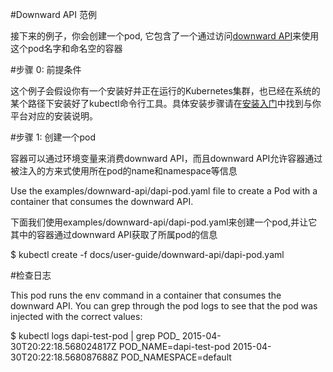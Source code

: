 #Downward API 范例

接下来的例子，你会创建一个pod, 它包含了一个通过访问[downward API](http://kubernetes.io/v1.0/docs/user-guide/downward-api.html)来使用这个pod名字和命名空的容器

#步骤 0: 前提条件

这个例子会假设你有一个安装好并正在运行的Kubernetes集群，也已经在系统的某个路径下安装好了kubectl命令行工具。具体安装步骤请在[安装入门](http://kubernetes.io/v1.0/docs/getting-started-guides/)中找到与你平台对应的安装说明。

#步骤 1: 创建一个pod

容器可以通过环境变量来消费downward API，而且downward API允许容器通过被注入的方来式使用所在pod的name和namespace等信息

Use the examples/downward-api/dapi-pod.yaml file to create a Pod with a container that consumes the downward API.

下面我们使用examples/downward-api/dapi-pod.yaml来创建一个pod,并让它其中的容器通过downward API获取了所属pod的信息

$ kubectl create -f docs/user-guide/downward-api/dapi-pod.yaml

#检查日志

This pod runs the env command in a container that consumes the downward API. You can grep through the pod logs to see that the pod was injected with the correct values:

$ kubectl logs dapi-test-pod | grep POD_
2015-04-30T20:22:18.568024817Z POD_NAME=dapi-test-pod
2015-04-30T20:22:18.568087688Z POD_NAMESPACE=default
